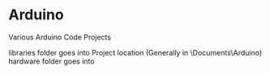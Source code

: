 # Arduino
Various Arduino Code Projects

libraries folder goes into Project location (Generally in \Documents\Arduino\)
hardware folder goes into 
